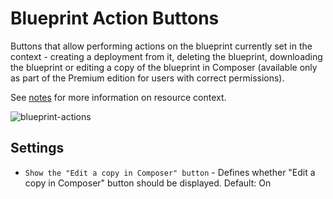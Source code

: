 # Blueprint Action Buttons
Buttons that allow performing actions on the blueprint currently set in the context - creating a deployment from it, deleting the blueprint, downloading the blueprint or editing a copy of the blueprint in Composer (available only as part of the Premium edition for users with correct permissions).
 
See [notes](/working_with/console/widgets/index.html) for more information on resource context.  

![blueprint-actions]( /images/ui/widgets/blueprint-action-buttons.png )


## Settings

* `Show the "Edit a copy in Composer" button` - Defines whether "Edit a copy in Composer" button should be displayed. Default: On
